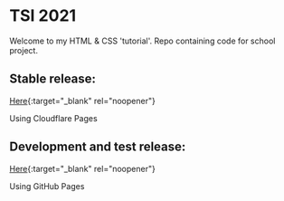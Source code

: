 # TSI 2021
Welcome to my HTML & CSS 'tutorial'. Repo containing code for school project.

## Stable release:

[Here](https://tsi2021.pages.dev){:target="_blank" rel="noopener"}

Using Cloudflare Pages

## Development and test release:

[Here](https://majcher01.github.io/tsi2021){:target="_blank" rel="noopener"}

Using GitHub Pages
